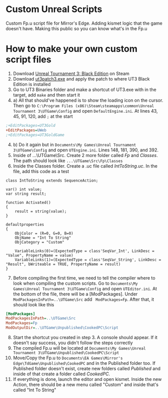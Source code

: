 # Custom Unreal Scripts
Custom Fp.u script file for Mirror's Edge. Adding kismet logic that the game doesn't have. Making this public so you can know what's in the Fp.u

# How to make your own custom script files
1. Download [Unreal Tournament 3: Black Edition](https://store.steampowered.com/app/13210/Unreal_Tournament_3_Black/) on Steam
2. Download [ut3patch3.exe](https://docs.unrealengine.com/udk/Three/UT3ModHome.html) and apply the patch to where UT3 Black Edition is installed
3. Go to UT3 Binaries folder and make a shortcut of UT3.exe with in the target, add `make` and then start it
4. a) All that should've happened is to show the loading icon on the cursor. Then go to `C:\Program Files (x86)\Steam\steamapps\common\Unreal Tournament 3\UTGame\Config` and open `DefaultEngine.ini`. At lines 43, 45, 91, 120, add `;` at the start

```ini
;+EditPackages=UT3Gold
+EditPackages=UWeb
;+EditPackages=UT3GoldGame
```

4. b) Do it again but in `Documents\My Games\Unreal Tournament 3\UTGame\Config` and open `UTEngine.ini`. Lines 148, 181, 390, and 392.
5. Inside of ...\UTGame\Src\. Create 2 more folder called *Fp* and *Classes*. The path should look like `...\UTGame\Src\Fp\Classes`
6. Inside the Classes folder. Create a .uc file called *IntToString.uc*. In the file, add this code as a test

```uc
class IntToString extends SequenceAction;

var() int value;
var string result;

function Activated() 
{
    result = string(value);
}

defaultproperties 
{
    ObjColor = (R=0, G=0, B=0)
    ObjName = "Int To String"
    ObjCategory = "Custom"
 	
    VariableLinks(0)=(ExpectedType = class'SeqVar_Int', LinkDesc = "Value", PropertyName = value)
    VariableLinks(1)=(ExpectedType = class'SeqVar_String', LinkDesc = "Result", bWriteable = TRUE, PropertyName = result)
}
```

7. Before compiling the first time, we need to tell the compiler where to look when compiling the custom scripts. Go to `Documents\My Games\Unreal Tournament 3\UTGame\Config` and open `UTEditor.ini`. At the bottom of the file, there will be a [ModPackages]. Under `ModPackagesInPath=..\UTGame\Src` add `
ModPackages=Fp`. After that, it should look like this

```ini
[ModPackages]
ModPackagesInPath=..\UTGame\Src
ModPackages=Fp
ModOutputDir=..\UTGame\Unpublished\CookedPC\Script
```

8. Start the shortcut you created in step 3. A console should appear. If it doesn't say success, you didn't follow the steps correctly
9. The compiled Fp.u will be located at `Documents\My Games\Unreal Tournament 3\UTGame\Unpublished\CookedPC\Script`
10. Move/Copy the Fp.u to `Documents\EA Games\Mirror's Edge\TdGame\Unpublished\CookedPC` and in the Published folder too. If Published folder doesn't exist, create new folders called *Published* and inside of that create a folder called *CookedPC*.
11. If everything is done, launch the editor and open kismet. Inside the new Action, there should be a new menu called "Custom" and inside that's called "Int To String"
